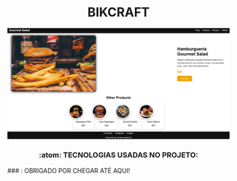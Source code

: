 <div align="center">
  <h1 align="center">BIKCRAFT</h1>

  <img src="https://github.com/luizjxcoder/hamburguerMenu/raw/main/assets/gourmet salad.png" alt="Imagem do projeto"/>

  ### :atom: TECNOLOGIAS USADAS NO PROJETO:
</div>
### : OBRIGADO POR CHEGAR ATÉ AQUI!

